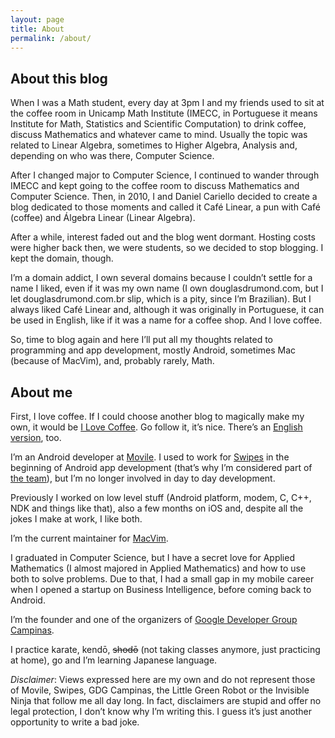 ```yaml
---
layout: page
title: About
permalink: /about/
---
```


## About this blog

When I was a Math student, every day at 3pm I and my friends used to sit at the
coffee room in Unicamp Math Institute (IMECC, in Portuguese it means Institute
for Math, Statistics and Scientific Computation) to drink coffee, discuss
Mathematics and whatever came to mind. Usually the topic was related to Linear
Algebra, sometimes to Higher Algebra, Analysis and, depending on who was there,
Computer Science.

After I changed major to Computer Science, I continued to wander through IMECC
and kept going to the coffee room to discuss Mathematics and Computer Science.
Then, in 2010, I and Daniel Cariello decided to create a blog dedicated to
those moments and called it Café Linear, a pun with Café (coffee) and Álgebra
Linear (Linear Algebra).

After a while, interest faded out and the blog went dormant. Hosting costs were
higher back then, we were students, so we decided to stop blogging. I kept the
domain, though.

I’m a domain addict, I own several domains because I couldn’t settle for a name
I liked, even if it was my own name (I own douglasdrumond.com, but I let
douglasdrumond.com.br slip, which is a pity, since I’m Brazilian). But I always
liked Café Linear and, although it was originally in Portuguese, it can be used in
English, like if it was a name for a coffee shop. And I love coffee.

So, time to blog again and here I’ll put all my thoughts related to programming
and app development, mostly Android, sometimes Mac (because of MacVim), and,
probably rarely, Math.

## About me

First, I love coffee. If I could choose another blog to magically make my own,
it would be [I Love Coffee](http://ilovecoffee.jp). Go follow it, it’s nice.
There’s an [English version](http://en.ilovecoffee.jp), too.

I’m an Android developer at [Movile](http://www.movile.com). I used to work for 
[Swipes](http://www.swipesapp.com/) in the beginning of Android app development 
(that’s why I’m considered part of 
[the team](http://www.swipesapp.com/thetheam.html)), but I’m no longer involved in
day to day development.

Previously I worked on low level stuff (Android platform, modem, C, C++, NDK and
things like that), also a few months on iOS and, despite all the jokes I make at
work, I like both.

I’m the current maintainer for [MacVim](https://code.google.com/p/macvim/).

I graduated in Computer Science, but I have a secret love for Applied Mathematics 
(I almost majored in Applied Mathematics) and how to use both to solve problems. Due
to that, I had a small gap in my mobile career when I opened a startup on
Business Intelligence, before coming back to Android.

I’m the founder and one of the organizers of 
[Google Developer Group Campinas](http://www.gdg-campinas.org/).

I practice karate, kendō, <del>shodō</del> (not taking classes anymore, just
practicing at home), go and I’m learning Japanese language.

_Disclaimer_: Views expressed here are my own and do not represent those of
Movile, Swipes, GDG Campinas, the Little Green Robot or the Invisible Ninja
that follow me all day long. In fact, disclaimers are stupid and offer no legal
protection, I don’t know why I’m writing this. I guess it’s just another
opportunity to write a bad joke.
